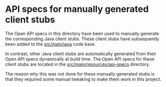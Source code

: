 # API specs for manually generated client stubs

The Open API specs in this directory have been used to manually generate the corresponding Java client stubs.
These client stubs have subsequently been added to the [src/main/java](../src/main/java) code base.

In contrast, other Java client stubs are automatically generated from their Open API specs dynamically at build time.
The Open API specs for these client stubs are located in the [src/main/resources/api-specs](../src/main/resources/api-specs) directory.

The reason why this was not done for these manually generated stubs is that they required some manual
tweaking to make them work in this project.
